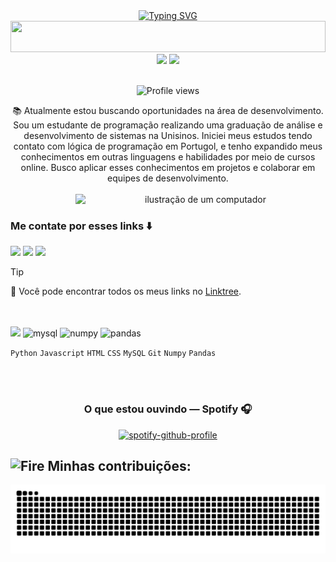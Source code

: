 <div align="center" style="text-align: center;">
  <a href="https://git.io/typing-svg">
    <img src="https://readme-typing-svg.herokuapp.com/?center=true&vCenter=true&color=A020F0&lines=Hello,+I+am+Andrei+👋;I+am+a+Full-Stack+developer+💻;Welcome+to+my+profile+😁+" alt="Typing SVG">
  </a>
</div>

<img width="100%" height="50" src="https://i.imgur.com/dBaSKWF.gif" />

<div align="center">
  
  <img height="150em" src="https://github-readme-stats-sigma-five.vercel.app/api?username=andreihammes&show_icons=true&theme=midnight-purple&include_all_commits=true&count_private=true"/>
  <img height="150em" src="https://github-readme-stats-sigma-five.vercel.app/api/top-langs/?username=andreihammes&theme=midnight-purple&hide_border=false&&layout=compact"/>
</div>
<br>

<p align="center"><img src="https://komarev.com/ghpvc/?username=AndreiHammes&color=blueviolet" alt="Profile views" /></p>

<p align="center">📚 Atualmente estou buscando oportunidades na área de desenvolvimento. Sou um estudante de programação realizando uma graduação de análise e desenvolvimento de sistemas na Unisinos. Iniciei meus estudos tendo contato com lógica de programação em Portugol, e tenho expandido meus conhecimentos em outras linguagens e habilidades por meio de cursos online. Busco aplicar esses conhecimentos em projetos e colaborar em equipes de desenvolvimento.
<br>
<br>
<img src="https://raw.githubusercontent.com/MicaelliMedeiros/micaellimedeiros/master/image/computer-illustration.png" alt="ilustração de um computador" min-width="400px" max-width="400px" width="400px" align="right">
<br>

### Me contate por esses links ⬇️
<a href="https://www.instagram.com/andreihammes/?igsh=MWhoYzZwZnhoeWFlNw%3D%3D" target="_blank"><img src="https://img.shields.io/badge/Instagram-%23A020F0?style=for-the-badge&logo=instagram&logoColor=white" target="_blank"></a>
<a href="mailto:andreihammes1067@gmail.com"><img src="https://img.shields.io/badge/Gmail-%23A020F0?style=for-the-badge&logo=gmail&logoColor=white" target="_blank"></a>
<a href="https://www.linkedin.com/in/andrei-hammes/" target="_blank"><img src="https://img.shields.io/badge/LinkedIn-%23A020F0?style=for-the-badge&logo=linkedin&logoColor=white" target="_blank"></a>

> [!TIP]  
> 🌲 Você pode encontrar todos os meus links no <a href="https://linktr.ee/andreihammes" target="_blank">Linktree</a>. <br> <br>


<br>

<div align="">
  <img src="https://skillicons.dev/icons?i=py,js,html,css,git&perline=14" />
  <img alt="mysql" height="50" width="50" src="https://cdn.jsdelivr.net/gh/devicons/devicon/icons/mysql/mysql-original.svg">
  <img alt="numpy" height="50" width="50" src="https://cdn.jsdelivr.net/gh/devicons/devicon/icons/numpy/numpy-original.svg">
  <img alt="pandas" height="50" width="50" src="https://cdn.jsdelivr.net/gh/devicons/devicon/icons/pandas/pandas-original.svg">
</div>

  `Python` `Javascript` `HTML` `CSS` `MySQL` `Git` `Numpy` `Pandas`



<br> <br>
<div align="center">
  
### O que estou ouvindo — Spotify 🎧 
[![spotify-github-profile](https://spotify-github-profile.kittinanx.com/api/view?uid=22azzpc3g3whsq5vlnkrctj6q&cover_image=true&theme=novatorem&show_offline=false&background_color=121212&interchange=false&bar_color=53b14f&bar_color_cover=false)](https://github.com/kittinan/spotify-github-profile)

</div>

## <img src="https://raw.githubusercontent.com/Tarikul-Islam-Anik/Animated-Fluent-Emojis/master/Emojis/Travel%20and%20places/Fire.png" alt="Fire" width="25" height="25" /> Minhas contribuições:

<picture align="center">
  <source media="(prefers-color-scheme: dark)" srcset="https://raw.githubusercontent.com/AndreiHammes/AndreiHammes/output/github-contribution-grid-snake-dark.svg">
  <source media="(prefers-color-scheme: light)" srcset="https://raw.githubusercontent.com/AndreiHammes/AndreiHammes/output/github-contribution-grid-snake-dark.svg">
  <img align="center" alt="github contribution grid snake animation" src="https://raw.githubusercontent.com/AndreiHammes/AndreiHammes/output/github-contribution-grid-snake.svg">
</picture>


